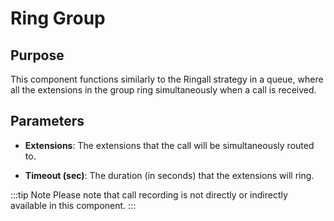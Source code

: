 # Ring Group

## Purpose

This component functions similarly to the Ringall strategy in a queue, where all the extensions in the group ring simultaneously when a call is received.

## Parameters

- **Extensions**: The extensions that the call will be simultaneously routed to.

- **Timeout (sec)**: The duration (in seconds) that the extensions will ring.

:::tip Note
Please note that call recording is not directly or indirectly available in this component.
:::